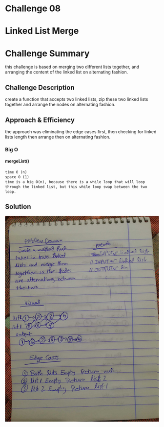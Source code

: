 # Challenge 08

# Linked List Merge

# Challenge Summary
this challenge is based on merging two different lists together, and arranging the content of the linked list on alternating fashion.

## Challenge Description
create a function that accepts two linked lists, zip these two linked lists together and arrange the nodes on alternating fashion.

## Approach & Efficiency
the approach was eliminating the edge cases first, then checking for linked lists length then arrange then on alternating fashion.

### Big O
   #### mergeList()
    time O (n)
    space O (1)
    time is a big O(n), because there is a while loop that will loop through the linked list, but this while loop swap between the two loop.

## Solution
![linked-list-merge](assets/ll-merge.jpg)
